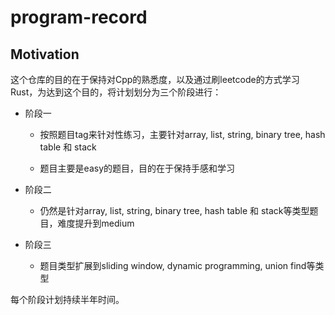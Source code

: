 # program-record

## Motivation

这个仓库的目的在于保持对Cpp的熟悉度，以及通过刷leetcode的方式学习Rust，为达到这个目的，将计划划分为三个阶段进行：

* 阶段一
  
  * 按照题目tag来针对性练习，主要针对array, list, string, binary tree, hash table 和 stack
  
  * 题目主要是easy的题目，目的在于保持手感和学习

* 阶段二
  
  * 仍然是针对array, list, string, binary tree, hash table 和 stack等类型题目，难度提升到medium

* 阶段三
  
  * 题目类型扩展到sliding window, dynamic programming, union find等类型

每个阶段计划持续半年时间。
